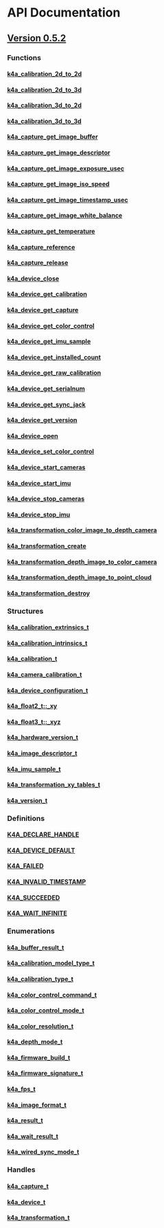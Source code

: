 # API Documentation
## [Version 0.5.2](~/api/0.5.2/index.md)
### Functions
#### [k4a_calibration_2d_to_2d](~/api/0.5.2/k4a-calibration-2d-to-2d.md)
#### [k4a_calibration_2d_to_3d](~/api/0.5.2/k4a-calibration-2d-to-3d.md)
#### [k4a_calibration_3d_to_2d](~/api/0.5.2/k4a-calibration-3d-to-2d.md)
#### [k4a_calibration_3d_to_3d](~/api/0.5.2/k4a-calibration-3d-to-3d.md)
#### [k4a_capture_get_image_buffer](~/api/0.5.2/k4a-capture-get-image-buffer.md)
#### [k4a_capture_get_image_descriptor](~/api/0.5.2/k4a-capture-get-image-descriptor.md)
#### [k4a_capture_get_image_exposure_usec](~/api/0.5.2/k4a-capture-get-image-exposure-usec.md)
#### [k4a_capture_get_image_iso_speed](~/api/0.5.2/k4a-capture-get-image-iso-speed.md)
#### [k4a_capture_get_image_timestamp_usec](~/api/0.5.2/k4a-capture-get-image-timestamp-usec.md)
#### [k4a_capture_get_image_white_balance](~/api/0.5.2/k4a-capture-get-image-white-balance.md)
#### [k4a_capture_get_temperature](~/api/0.5.2/k4a-capture-get-temperature.md)
#### [k4a_capture_reference](~/api/0.5.2/k4a-capture-reference.md)
#### [k4a_capture_release](~/api/0.5.2/k4a-capture-release.md)
#### [k4a_device_close](~/api/0.5.2/k4a-device-close.md)
#### [k4a_device_get_calibration](~/api/0.5.2/k4a-device-get-calibration.md)
#### [k4a_device_get_capture](~/api/0.5.2/k4a-device-get-capture.md)
#### [k4a_device_get_color_control](~/api/0.5.2/k4a-device-get-color-control.md)
#### [k4a_device_get_imu_sample](~/api/0.5.2/k4a-device-get-imu-sample.md)
#### [k4a_device_get_installed_count](~/api/0.5.2/k4a-device-get-installed-count.md)
#### [k4a_device_get_raw_calibration](~/api/0.5.2/k4a-device-get-raw-calibration.md)
#### [k4a_device_get_serialnum](~/api/0.5.2/k4a-device-get-serialnum.md)
#### [k4a_device_get_sync_jack](~/api/0.5.2/k4a-device-get-sync-jack.md)
#### [k4a_device_get_version](~/api/0.5.2/k4a-device-get-version.md)
#### [k4a_device_open](~/api/0.5.2/k4a-device-open.md)
#### [k4a_device_set_color_control](~/api/0.5.2/k4a-device-set-color-control.md)
#### [k4a_device_start_cameras](~/api/0.5.2/k4a-device-start-cameras.md)
#### [k4a_device_start_imu](~/api/0.5.2/k4a-device-start-imu.md)
#### [k4a_device_stop_cameras](~/api/0.5.2/k4a-device-stop-cameras.md)
#### [k4a_device_stop_imu](~/api/0.5.2/k4a-device-stop-imu.md)
#### [k4a_transformation_color_image_to_depth_camera](~/api/0.5.2/k4a-transformation-color-image-to-depth-camera.md)
#### [k4a_transformation_create](~/api/0.5.2/k4a-transformation-create.md)
#### [k4a_transformation_depth_image_to_color_camera](~/api/0.5.2/k4a-transformation-depth-image-to-color-camera.md)
#### [k4a_transformation_depth_image_to_point_cloud](~/api/0.5.2/k4a-transformation-depth-image-to-point-cloud.md)
#### [k4a_transformation_destroy](~/api/0.5.2/k4a-transformation-destroy.md)
### Structures
#### [k4a_calibration_extrinsics_t](~/api/0.5.2/k4a-calibration-extrinsics-t.md)
#### [k4a_calibration_intrinsics_t](~/api/0.5.2/k4a-calibration-intrinsics-t.md)
#### [k4a_calibration_t](~/api/0.5.2/k4a-calibration-t.md)
#### [k4a_camera_calibration_t](~/api/0.5.2/k4a-camera-calibration-t.md)
#### [k4a_device_configuration_t](~/api/0.5.2/k4a-device-configuration-t.md)
#### [k4a_float2_t::_xy](~/api/0.5.2/k4a-float2-t-xy.md)
#### [k4a_float3_t::_xyz](~/api/0.5.2/k4a-float3-t-xyz.md)
#### [k4a_hardware_version_t](~/api/0.5.2/k4a-hardware-version-t.md)
#### [k4a_image_descriptor_t](~/api/0.5.2/k4a-image-descriptor-t.md)
#### [k4a_imu_sample_t](~/api/0.5.2/k4a-imu-sample-t.md)
#### [k4a_transformation_xy_tables_t](~/api/0.5.2/k4a-transformation-xy-tables-t.md)
#### [k4a_version_t](~/api/0.5.2/k4a-version-t.md)
### Definitions
#### [K4A_DECLARE_HANDLE](~/api/0.5.2/K4A-DECLARE-HANDLE.md)
#### [K4A_DEVICE_DEFAULT](~/api/0.5.2/K4A-DEVICE-DEFAULT.md)
#### [K4A_FAILED](~/api/0.5.2/K4A-FAILED.md)
#### [K4A_INVALID_TIMESTAMP](~/api/0.5.2/K4A-INVALID-TIMESTAMP.md)
#### [K4A_SUCCEEDED](~/api/0.5.2/K4A-SUCCEEDED.md)
#### [K4A_WAIT_INFINITE](~/api/0.5.2/K4A-WAIT-INFINITE.md)
### Enumerations
#### [k4a_buffer_result_t](~/api/0.5.2/k4a-buffer-result-t.md)
#### [k4a_calibration_model_type_t](~/api/0.5.2/k4a-calibration-model-type-t.md)
#### [k4a_calibration_type_t](~/api/0.5.2/k4a-calibration-type-t.md)
#### [k4a_color_control_command_t](~/api/0.5.2/k4a-color-control-command-t.md)
#### [k4a_color_control_mode_t](~/api/0.5.2/k4a-color-control-mode-t.md)
#### [k4a_color_resolution_t](~/api/0.5.2/k4a-color-resolution-t.md)
#### [k4a_depth_mode_t](~/api/0.5.2/k4a-depth-mode-t.md)
#### [k4a_firmware_build_t](~/api/0.5.2/k4a-firmware-build-t.md)
#### [k4a_firmware_signature_t](~/api/0.5.2/k4a-firmware-signature-t.md)
#### [k4a_fps_t](~/api/0.5.2/k4a-fps-t.md)
#### [k4a_image_format_t](~/api/0.5.2/k4a-image-format-t.md)
#### [k4a_result_t](~/api/0.5.2/k4a-result-t.md)
#### [k4a_wait_result_t](~/api/0.5.2/k4a-wait-result-t.md)
#### [k4a_wired_sync_mode_t](~/api/0.5.2/k4a-wired-sync-mode-t.md)
### Handles
#### [k4a_capture_t](~/api/0.5.2/k4a-capture-t.md)
#### [k4a_device_t](~/api/0.5.2/k4a-device-t.md)
#### [k4a_transformation_t](~/api/0.5.2/k4a-transformation-t.md)
